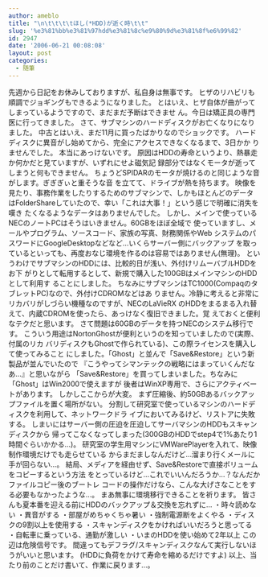 ```yaml
---
author: ameblo
title: "\n\t\t\t\tほし(*HDD)が逝く時\t\t"
slug: '%e3%81%bb%e3%81%97hdd%e3%81%8c%e9%80%9d%e3%81%8f%e6%99%82'
id: 2947
date: '2006-06-21 00:08:08'
layout: post
categories:
  - 随筆
---
```


先週から日記をお休みしておりますが、私自身は無事です。 ヒザのリハビリも順調でジョギングもできるようになりました。 とはいえ、ヒザ自体が曲がってしまっているようですので、まだまだ予断はできませ ん。今日は矯正具の専門医に行ってきました。 さて、サブマシンのハードディスクがお亡くなりになりました。 中古とはいえ、まだ11月に買ったばかりなのでショックです。 ハードディスクに異音がし始めてから、完全にアクセスできなくなるまで、3日かか りませんでした。 本当にあっけないです。 原因はHDDの寿命というより、熱暴走か何かだと見ていますが、いずれにせよ磁気記 録部分ではなくモータが逝ってしまうと何もできません。 ちょうどSPIDARのモータが焼けるのと同じような音がします。ぎぎぎぃと重そうな音 を立てて、ドライブが熱を持ちます。 映像を見たり、事務作業をしたりするためのサブマシンで、しかもほとんどのデータ はFolderShareしていたので、幸い「これは大事！」という感じで明確に消失を嘆き たくなるようなデータはありませんでした。 しかし、メインで使っているNECのノートPCはそうはいきません。60GBをほぼ全域で 使っていますし、メールやプログラム、ソースコード、家族の写真、財務関係やWeb システムのパスワードにGoogleDesktopなどなど…いくらサーバー側にバックアップ を取っているといっても、再度おなじ環境を作るのは容易ではありません(無理)。 というわけでサブマシンのHDDには、比較的日が浅い、外付けリムーバブルHDDをお下 がりとして転用するとして、新規で購入した100GBはメインマシンのHDDとして利用す ることにしました。 ちなみにサブマシンはTC1000(CompaqのタブレットPC)なので、外付けCDROMなどはあ りません。冷静に考えると非常にリカバリがしづらい機種なのですが、NECのLaVieRX のHDDをまるまる入れ替えて、内蔵CDROMを使ったら、あっけなく復旧できました。覚 えておくと便利なテクだと思います。 さて問題は60GBのデータを持つNECのシステム移行です。 こういう用途はNortonGhostが便利というのを知っていましたので(実際、付属のリカ バリディスクもGhostで作られている)、この際ライセンスを購入して使ってみること にしました。「Ghost」と並んで「Save&Restore」という新製品が並んでいたので 『こうやってシマンテックの戦略にはまっていくんだなあ…』と思いながら 「Save&Restore」を買ってしまいました。ちなみに「Ghost」はWin2000で使えますが 後者はWinXP専用で、さらにアクティベートがあります。 しかしここからが大変。 まず圧縮後、約50GBあるバックアップファイルを置く場所がない。 分割して研究室で使っているマシンのハードディスクを利用して、ネットワークドラ イブにおいてみるけど、リストアに失敗する。 しまいにはサーバー側の圧迫を圧迫してサーバマシンのHDDもスキャンディスクから 帰ってこなくなってしまった(300GBのHDDでstep4で1%あたり1時間ぐらいかかる…)。 研究室の学生用マシンにVMWarePlayerを入れて、映像制作環境だけでも走らせている からまだましなんだけど…溜まり行くメールに手が回らない…。 結局、メディアを経由せず、Save&Restoreで直接ボリュームをコピーするという方法 をとっているけど…これでいいんだろうか…？なんだかファイルコピー後のブートレ コードの操作だけなら、こんな大げさなことをする必要もなかったような…。 まあ無事に環境移行できることを祈ります。 皆さんも夏本番を迎える前にHDDのバックアップ＆交換を忘れずに… ・時々読めない ・異音がする ・部屋がめちゃくちゃ暑い ・強制電源断をよくやる ・ディスクの9割以上を使用する ・スキャンディスクをかければいいだろうと思ってる ・自転車に乗っている、通勤が激しい ・いまのHDDを使い始めて2年以上 この辺は危険信号です。 間違ってもデフラグ/スキャンディスクなんて実行しないほうがいいと思います。 (HDDに負荷をかけて寿命を縮めるだけですよ) 以上、当たり前のことだけ書いて、作業に戻ります…。